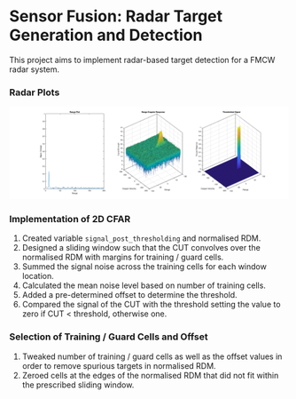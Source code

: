# Sensor Fusion: Radar Target Generation and Detection

This project aims to implement radar-based target detection for a FMCW radar system.

### **Radar Plots**
<img src="media/radar_plots.png" />

### **Implementation of 2D CFAR**

1. Created variable ```signal_post_thresholding``` and normalised RDM.
2. Designed a sliding window such that the CUT convolves over the normalised RDM with margins for training / guard cells.
3. Summed the signal noise across the training cells for each window location.
4. Calculated the mean noise level based on number of training cells.
5. Added a pre-determined offset to determine the threshold.
6. Compared the signal of the CUT with the threshold setting the value to zero if CUT < threshold, otherwise one.

### **Selection of Training / Guard Cells and Offset**

1. Tweaked number of training / guard cells as well as the offset values in order to remove spurious targets in normalised RDM.
2. Zeroed cells at the edges of the normalised RDM that did not fit within the prescribed sliding window.
